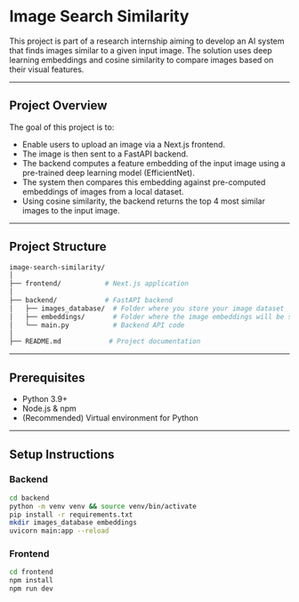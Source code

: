 # Image Search Similarity

This project is part of a research internship aiming to develop an AI system that finds images similar to a given input image. The solution uses deep learning embeddings and cosine similarity to compare images based on their visual features.

---

## Project Overview

The goal of this project is to:
  - Enable users to upload an image via a Next.js frontend.
  - The image is then sent to a FastAPI backend.
  - The backend computes a feature embedding of the input image using a pre-trained deep learning model (EfficientNet).
  - The system then compares this embedding against pre-computed embeddings of images from a local dataset.
  - Using cosine similarity, the backend returns the top 4 most similar images to the input image.

---

## Project Structure

```bash
image-search-similarity/
│
├── frontend/           # Next.js application
│
├── backend/            # FastAPI backend
│   ├── images_database/  # Folder where you store your image dataset
│   ├── embeddings/       # Folder where the image embeddings will be saved
│   └── main.py           # Backend API code
│
├── README.md            # Project documentation
```

---

## Prerequisites
  - Python 3.9+
  - Node.js & npm
  - (Recommended) Virtual environment for Python

---

## Setup Instructions

### Backend

```bash
cd backend
python -m venv venv && source venv/bin/activate
pip install -r requirements.txt
mkdir images_database embeddings
uvicorn main:app --reload
```

### Frontend

```bash
cd frontend
npm install
npm run dev
```
